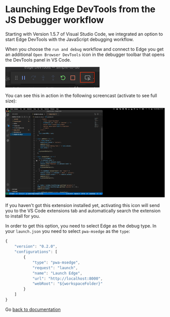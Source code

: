 # Launching Edge DevTools from the JS Debugger workflow

Starting with Version 1.5.7 of Visual Studio Code, we integrated an option to start  Edge DevTools with the JavaScript debugging workflow.

When you choose the `run and debug` workflow and connect to Edge you get an additional `Open Browser DevTools` icon in the debugger toolbar that opens the DevTools panel in VS Code.

![Debugger toolbar with new icon highlighted](img/new-debug-toolbar.png)

You can see this in action in the following screencast (activate to see full size):

[![Debugger workflow launching the extension](img/EdgeDevTools-Breakpoint-Debugging-Integration.gif)](img/EdgeDevTools-Breakpoint-Debugging-Integration.gif)

If you haven't got this extension installed yet, activating this icon will send you to the VS Code extensions tab and automatically search the extension to install for you.

In order to get this option, you need to select Edge as the debug type. In your `launch.json`  you need to select `pwa-msedge` as the `type`:

```javascript
{
    "version": "0.2.0",
    "configurations": [
        {
            "type": "pwa-msedge",
            "request": "launch",
            "name": "Launch Edge",
            "url": "http://localhost:8000",
            "webRoot": "${workspaceFolder}"
        }
    ]
}
```

Go [back to documentation](./index.md)
